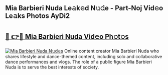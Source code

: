 ## Mia Barbieri Nuda Le𝚊k𝚎d N𝚞𝚍e - Part-Noj Vid𝚎o Le𝚊ks Photos AyDi2

# <h2><a href="http://fbdthc.evod.top/?m=Mia+Barbieri+Nuda">🔗 👉🔴 Mia Barbieri Nuda Vid𝚎o Ph𝚘t𝚘s</a></h2>

[![Mia Barbieri Nuda N𝚞d𝚎s](https://i.imgur.com/8V9OHl7.gif)](http://fbdthc.evod.top/?m=Mia+Barbieri+Nuda)
Online content creator Mia Barbieri Nuda who shares lifestyle and dance-themed content, including solo and collaborative dance performances and vlogs. The role of a public figure Mia Barbieri Nuda is to serve the best interests of society. 
